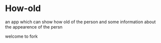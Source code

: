 # How-old
an app which can show how old of the person and some information about the appearence of the persn

welcome to fork
